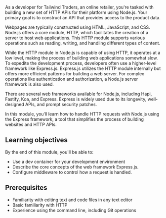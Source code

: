 As a developer for Tailwind Traders, an online retailer, you're tasked with building a new set of HTTP APIs for their platform using Node.js. Your primary goal is to construct an API that provides access to the product data.

Webpages are typically constructed using HTML, JavaScript, and CSS. Node.js offers a core module, HTTP, which facilitates the creation of a server to host web applications. This HTTP module supports various operations such as reading, writing, and handling different types of content.

While the HTTP module in Node.js is capable of using HTTP, it operates at a low level, making the process of building web applications somewhat slow. To expedite the development process, developers often use a higher-level framework like Express.js. Express.js utilizes the HTTP module internally but offers more efficient patterns for building a web server. For complex operations like authentication and authorization, a Node.js server framework is also used.

There are several web frameworks available for Node.js, including Hapi, Fastify, Koa, and Express. Express is widely used due to its longevity, well-designed APIs, and prompt security patches.

In this module, you'll learn how to handle HTTP requests with Node.js using the Express framework, a tool that simplifies the process of building websites and HTTP APIs.

## Learning objectives

By the end of this module, you'll be able to:

- Use a dev container for your development environment
- Describe the core concepts of the web framework Express.js.
- Configure middleware to control how a request is handled.

## Prerequisites

- Familiarity with editing text and code files in any text editor
- Basic familiarity with HTTP
- Experience using the command line, including Git operations
